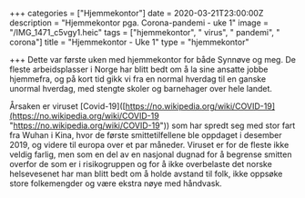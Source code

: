+++
categories = ["Hjemmekontor"]
date = 2020-03-21T23:00:00Z
description = "Hjemmekontor pga. Corona-pandemi - uke 1"
image = "/IMG_1471_c5vgy1.heic"
tags = ["hjemmekontor", " virus", " pandemi", " corona"]
title = "Hjemmekontor - Uke 1"
type = "hjemmekontor"

+++
Dette var første uken med hjemmekontor for både Synnøve og meg. De fleste arbeidsplasser i Norge har blitt bedt om å la sine ansatte jobbe hjemmefra, og på kort tid gikk vi fra en normal hverdag til en ganske unormal hverdag, med stengte skoler og barnehager over hele landet.

  
Årsaken er viruset \[Covid-19\]([https://no.wikipedia.org/wiki/COVID-19](https://no.wikipedia.org/wiki/COVID-19 "https://no.wikipedia.org/wiki/COVID-19")) som har spredt seg med stor fart fra Wuhan i Kina, hvor de første smittetilfellene ble oppdaget i desember 2019, og videre til europa over et par måneder. Viruset er for de fleste ikke veldig farlig, men som en del av en nasjonal dugnad for å begrense smitten overfor de som er i risikogruppen og for å ikke overbelaste det norske helsevesenet har man blitt bedt om å holde avstand til folk, ikke oppsøke store folkemengder og være ekstra nøye med håndvask.